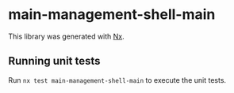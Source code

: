 # main-management-shell-main

This library was generated with [Nx](https://nx.dev).

## Running unit tests

Run `nx test main-management-shell-main` to execute the unit tests.
